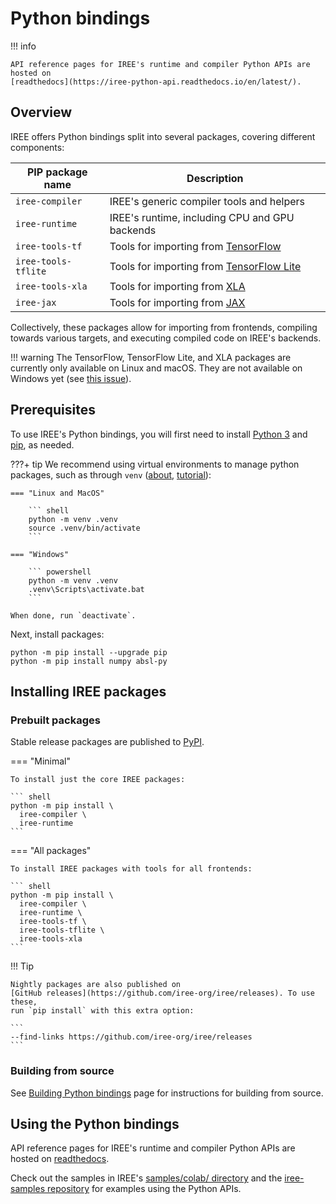 # Python bindings

!!! info

    API reference pages for IREE's runtime and compiler Python APIs are hosted on
    [readthedocs](https://iree-python-api.readthedocs.io/en/latest/).

## Overview

IREE offers Python bindings split into several packages, covering different
components:

| PIP package name             | Description                                                                 |
|------------------------------|-----------------------------------------------------------------------------|
| `iree-compiler`     | IREE's generic compiler tools and helpers                                   |
| `iree-runtime`      | IREE's runtime, including CPU and GPU backends                              |
| `iree-tools-tf`     | Tools for importing from [TensorFlow](https://www.tensorflow.org/)          |
| `iree-tools-tflite` | Tools for importing from [TensorFlow Lite](https://www.tensorflow.org/lite) |
| `iree-tools-xla`    | Tools for importing from [XLA](https://www.tensorflow.org/xla)              |
| `iree-jax`          | Tools for importing from [JAX](https://github.com/google/jax)               |

Collectively, these packages allow for importing from frontends, compiling
towards various targets, and executing compiled code on IREE's backends.

!!! warning
    The TensorFlow, TensorFlow Lite, and XLA packages are currently only
    available on Linux and macOS. They are not available on Windows yet (see
    [this issue](https://github.com/iree-org/iree/issues/6417)).

## Prerequisites

To use IREE's Python bindings, you will first need to install
[Python 3](https://www.python.org/downloads/) and
[pip](https://pip.pypa.io/en/stable/installing/), as needed.

???+ tip
    We recommend using virtual environments to manage python packages, such as
    through `venv`
    ([about](https://docs.python.org/3/library/venv.html),
    [tutorial](https://docs.python.org/3/tutorial/venv.html)):

    === "Linux and MacOS"

        ``` shell
        python -m venv .venv
        source .venv/bin/activate
        ```

    === "Windows"

        ``` powershell
        python -m venv .venv
        .venv\Scripts\activate.bat
        ```

    When done, run `deactivate`.

<!-- TODO(??): use setup.py install_requires for any dependencies IREE needs -->

Next, install packages:

``` shell
python -m pip install --upgrade pip
python -m pip install numpy absl-py
```

## Installing IREE packages

### Prebuilt packages

Stable release packages are published to
[PyPI](https://pypi.org/user/google-iree-pypi-deploy/).

=== "Minimal"

    To install just the core IREE packages:

    ``` shell
    python -m pip install \
      iree-compiler \
      iree-runtime
    ```

=== "All packages"

    To install IREE packages with tools for all frontends:

    ``` shell
    python -m pip install \
      iree-compiler \
      iree-runtime \
      iree-tools-tf \
      iree-tools-tflite \
      iree-tools-xla
    ```

!!! Tip

    Nightly packages are also published on
    [GitHub releases](https://github.com/iree-org/iree/releases). To use these,
    run `pip install` with this extra option:

    ```
    --find-links https://github.com/iree-org/iree/releases
    ```

### Building from source

See [Building Python bindings](../../building-from-source/python-bindings-and-importers/#building-python-bindings)
page for instructions for building from source.

## Using the Python bindings

API reference pages for IREE's runtime and compiler Python APIs are hosted on
[readthedocs](https://iree-python-api.readthedocs.io/en/latest/).

Check out the samples in IREE's
[samples/colab/ directory](https://github.com/iree-org/iree/tree/main/samples/colab)
and the [iree-samples repository](https://github.com/iree-org/iree-samples) for
examples using the Python APIs.

<!-- ## Troubleshooting -->

<!-- TODO(scotttodd): update python, update pip, search GitHub issues -->
